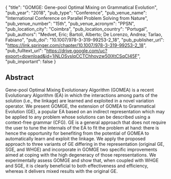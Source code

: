 {
  "title": "GOMGE: Gene-pool Optimal Mixing on Grammatical Evolution",
  "pub_year": "2018",
  "pub_type": "Conference",
  "pub_venue_name": "International Conference on Parallel Problem Solving from Nature",
  "pub_venue_number": "15th",
  "pub_venue_acronym": "PPSN",
  "pub_location_city": "Coimbra",
  "pub_location_country": "Portugal",
  "pub_authors": "Medvet, Eric; Bartoli, Alberto; De Lorenzo, Andrea; Tarlao, Fabiano",
  "pub_doi": "10.1007/978-3-319-99253-2_18",
  "pub_publisher_url": "https://link.springer.com/chapter/10.1007/978-3-319-99253-2_18",
  "pub_fulltext_url": "https://drive.google.com/uc?export=download&id=1iNLOSvslqCCTChhovzw50lXtCSqCI45F",
  "pub_important": false
}

## Abstract
Gene-pool Optimal Mixing Evolutionary Algorithm (GOMEA) is a recent Evolutionary Algorithm (EA) in which the interactions among parts of the solution (i.e., the linkage) are learned and exploited in a novel variation operator. We present GOMGE, the extension of GOMEA to Grammatical Evolution (GE), a popular EA based on an indirect representation which may be applied to any problem whose solutions can be described using a context-free grammar (CFG). GE is a general approach that does not require the user to tune the internals of the EA to fit the problem at hand: there is hence the opportunity for benefiting from the potential of GOMEA to automatically learn and exploit the linkage. We apply the proposed approach to three variants of GE differing in the representation (original GE, SGE, and WHGE) and incorporate in GOMGE two specific improvements aimed at coping with the high degeneracy of those representations. We experimentally assess GOMGE and show that, when coupled with WHGE and SGE, it is clearly beneficial to both effectiveness and efficiency, whereas it delivers mixed results with the original GE.
